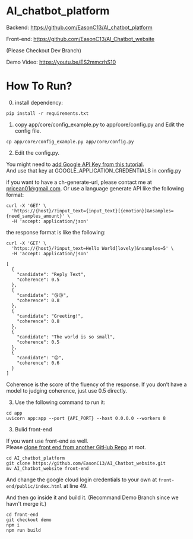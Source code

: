 # AI_chatbot_platform

Backend: https://github.com/EasonC13/AI_chatbot_platform

Front-end: https://github.com/EasonC13/AI_Chatbot_website

(Please Checkout Dev Branch)

Demo Video: https://youtu.be/ES2mmcrhS10

# How To Run?

0. install dependency:

```
pip install -r requirements.txt
```

1. copy app/core/config_example.py to app/core/config.py and Edit the config file.

```
cp app/core/config_example.py app/core/config.py
```

2. Edit the config.py.

You might need to [add Google API Key from this tutorial](https://cloud.google.com/docs/authentication/getting-started).<br>
And use that key at GOOGLE_APPLICATION_CREDENTIALS in config.py

if you want to have a ch-generate-url, please contact me at pricean01@gmail.com. Or use a language generate API like the following format:

```
curl -X 'GET' \
  'https://{host}/?input_text={input_text}[{emotion}]&nsamples={need_samples_amount}' \
  -H 'accept: application/json'
```

the response format is like the following:


```
curl -X 'GET' \
  'https://{host}/?input_text=Hello World[lovely]&nsamples=5' \
  -H 'accept: application/json'
```

```
[
  {
    "candidate": "Reply Text",
    "coherence": 0.5
  },  
  {
    "candidate": "😘😘",
    "coherence": 0.8
  },
  {
    "candidate": "Greeting!",
    "coherence": 0.8
  },
  {
    "candidate": "The world is so small",
    "coherence": 0.5
  },
  {
    "candidate": "😊",
    "coherence": 0.6
  }
]
```

Coherence is the score of the fluency of the response. If you don’t have a model to judging coherence, just use 0.5 directly.

3. Use the following command to run it:

```
cd app
uvicorn app:app --port {API_PORT} --host 0.0.0.0 --workers 8
```

3. Bulid front-end

If you want use front-end as well. <br>
Please [clone front end from another GitHub Repo](https://github.com/EasonC13/AI_Chatbot_website) at root.

```
cd AI_chatbot_platform
git clone https://github.com/EasonC13/AI_Chatbot_website.git
mv AI_Chatbot_website front-end
```

And change the google cloud login credentials to your own at `front-end/public/index.html` at line 49.

And then go inside it and build it. (Recommand Demo Branch since we havn't merge it.)

```
cd front-end
git checkout demo
npm i
npm run build
```

